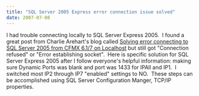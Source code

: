 ```yaml
---
title: "SQL Server 2005 Express error connection issue solved"
date: 2007-07-08
---
```


I had trouble connecting locally to SQL Server Express 2005.  I found a great post from Charlie Arehart's blog called [Solving error connecting to SQL Server 2005 from CFMX 6.1/7 on Localhost](http://carehart.org/blog/client/index.cfm/2006/7/8/sql2k5_Error_establishing_socket) but still got "Connection refused" or "Error establishing socket".  Here is specific solution for SQL Server Express 2005 after I follow everyone's helpful information: making sure Dynamic Ports was blank and port was 1433 for IPAll and IP1.  I switched most IP2 through IP7 "enabled" settings to NO.  These steps can be accomplished using SQL Server Configuration Manger, TCP/IP properties.
